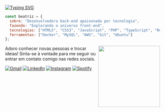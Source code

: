 [![Typing SVG](https://readme-typing-svg.demolab.com?font=Fira+Code&pause=1000&color=D7256F&width=437&lines=Ol%C3%A1%2C+sou+Beatriz!+%E2%9C%A8)](https://git.io/typing-svg)

<div>

  ```javascript
  const beatriz = {
    sobre: "Desenvolvedora back-end apaixonada por tecnologia",
    fazendo: "Explorando o universo front-end",
    tecnologias: ["HTML5", "CSS3", "JavaScript", "PHP", "TypeScript", "React"],
    ferramentas: ["Docker", "MySQL", "AWS", "Git", "Ubuntu"]
  };
  
  ```
</div>

<img src="https://i.pinimg.com/1200x/65/04/73/650473ebce0ae301ed87516058457754.jpg" align="right" height="200px">

Adoro conhecer novas pessoas e trocar ideias! Sinta-se à vontade para me seguir ou entrar em contato comigo nas redes sociais.

[![Gmail](https://img.shields.io/badge/Gmail-D14836?style=for-the-badge&logo=gmail&logoColor=white)](mailto:beatrizandrade1032@gmail.com)
[![LinkedIn](https://img.shields.io/badge/LinkedIn-0077B5?style=for-the-badge&logo=linkedin&logoColor=white)](https://www.linkedin.com/in/trizandrade/)
[![Instagram](https://img.shields.io/badge/Instagram-E4405F?style=for-the-badge&logo=instagram&logoColor=white)](https://www.instagram.com/trizandrade_/)
[![Spotify](https://img.shields.io/badge/Spotify-1DB954?style=for-the-badge&logo=spotify&logoColor=white)](https://open.spotify.com/user/21qld2zenmcckke4i4cquq3di?si=7be78911dadd41fb)
